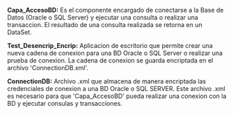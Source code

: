 **Capa_AccesoBD:**
Es el componente encargado de conectarse a la Base de Datos (Oracle o SQL Server) y ejecutar una consulta o realizar una transaccion. El resultado de una consulta realizada se retorna en un DataSet.

**Test_Desencrip_Encrip:**
Aplicacion de escritorio que permite crear una nueva cadena de conexion para una BD Oracle o SQL Server o realizar una prueba de conexion.
La cadena de conexion se guarda encriptada en el archivo 'ConnectionDB.xml'.

**ConnectionDB:**
Archivo .xml que almacena de manera encriptada las credenciales de conexion a una BD Oracle o SQL SERVER.
Este archivo .xml es necesario para que 'Capa_AccesoBD' pueda realizar una conexion con la BD y ejecutar consulas y transacciones.